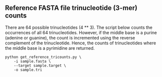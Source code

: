 ## Reference FASTA file trinucleotide (3-mer) counts
There are 64 possible trinucleotides (4 ** 3). The script below counts the occurrences of all 64 trinucleotides. However, if the middle base is a purine (adenine or guanine), the count is incremented using the reverse complement of the trinucleotide. Hence, the counts of trinucleotides where the middle base is a pyrimidine are returned.

```
python get_reference_tricounts.py \
    -i sample.fasta \
    --target sample.target \
    -o sample.tri
```
